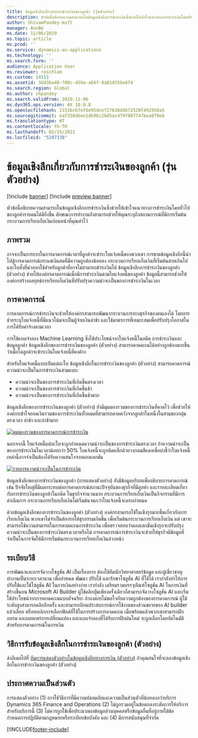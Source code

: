 ```yaml
---
title: ข้อมูลเชิงลึกเกี่ยวกับการชำระเงินของลูกค้า (รุ่นตัวอย่าง)
description: หัวข้อนี้อธิบายความสามารถในข้อมูลเชิงลึกการชำระเงินซึ่งช่วยให้เข้าใจแนวทางการชำระเงินโดยทั่วไปของลูกค้ารายคนได้ดียิ่งขึ้น ลักษณะการทำงานยังสามารถช่วยให้คุณระบุถึงสถานการณ์ที่มีการเริ่มต้นกระบวนการเรียกเก็บเงินก่อนหน้าที่คุณทำไว้
author: ShivamPandey-msft
manager: AnnBe
ms.date: 11/06/2019
ms.topic: article
ms.prod: ''
ms.service: dynamics-ax-applications
ms.technology: ''
ms.search.form: ''
audience: Application User
ms.reviewer: roschlom
ms.custom: 14151
ms.assetid: 3d43ba40-780c-459a-a66f-9a01d556e674
ms.search.region: Global
ms.author: shpandey
ms.search.validFrom: 2019-11-06
ms.dyn365.ops.version: AX 10.0.8
ms.openlocfilehash: 21516cb7ef6e95dcef27638ddb72520f492958a5
ms.sourcegitcommit: eaf330dbee1db96c20d5ac479f007747bea079eb
ms.translationtype: HT
ms.contentlocale: th-TH
ms.lasthandoff: 02/15/2021
ms.locfileid: "5207338"
---
```

# <a name="customer-payment-insights-preview"></a>ข้อมูลเชิงลึกเกี่ยวกับการชำระเงินของลูกค้า (รุ่นตัวอย่าง)

[!include [banner](../includes/banner.md)]
[!include [preview banner](../includes/preview-banner.md)]

หัวข้อนี้อธิบายความสามารถในข้อมูลเชิงลึกการชำระเงินซึ่งช่วยให้เข้าใจแนวทางการชำระเงินโดยทั่วไปของลูกค้ารายคนได้ดียิ่งขึ้น ลักษณะการทำงานยังสามารถช่วยให้คุณระบุถึงสถานการณ์ที่มีการเริ่มต้นกระบวนการเรียกเก็บเงินก่อนหน้าที่คุณทำไว้ 

## <a name="overview"></a>ภาพรวม

อาจจะเป็นการยากในการคาดการณ์เวลาที่ลูกค้าจะชำระใบแจ้งหนี้ของพวกเขา การขาดข้อมูลเชิงลึกนี้นำไปสู่การคาดการณ์กระแสเงินสดที่มีความถูกต้องน้อยลง กระบวนการเรียกเก็บเงินที่เริ่มต้นสายเกินไป และใบสั่งที่นำออกใช้สำหรับลูกค้าที่อาจไม่สามารถชำระเงินได้ ข้อมูลเชิงลึกการชำระเงินของลูกค้า (ตัวอย่าง) ช่วยให้องค์กรคาดการณ์เมื่อมีการชำระเงินตามใบแจ้งหนี้ของลูกค้า ข้อมูลนี้สามารถช่วยให้องค์กรสร้างกลยุทธ์การเรียกเก็บเงินที่ปรับปรุงความน่าจะเป็นของการชำระเงินในเวลา 

## <a name="predictions"></a>การคาดการณ์

การคาดการณ์การชำระเงินจะช่วยให้องค์กรสามารถพัฒนากระบวนการทางธุรกิจของตนเองได้ โดยการช่วยระบุใบแจ้งหนี้ที่มีแนวโน้มจะเป็นผู้จ่ายเงินล่าช้า และใช้มาตรการที่เหมาะสมเพื่อปรับปรุงโอกาสในการได้รับค่าจ้างตามเวลา

การใช้แบบจำลอง Machine Learning ซึ่งใช้ประโยชน์จากใบแจ้งหนี้ในอดีต การชำระเงินและข้อมูลลูกค้า ข้อมูลเชิงลึกของการชำระเงินของลูกค้า (ตัวอย่าง) สามารถคาดคะเนได้อย่างถูกต้องมากขึ้นว่าเมื่อไดลูกค้าจะชำระเงินใบแจ้งหนี้ที่คงค้าง

สำหรับใบแจ้งหนี้แบบเปิดแต่ละใบ ข้อมูลเชิงลึกในการชำระเงินของลูกค้า (ตัวอย่าง) สามารถคาดการณ์ความน่าจะเป็นในการชำระเงินสามแบบ:

-   ความน่าจะเป็นของการชำระเงินที่เกิดขึ้นตรงเวลา 
-   ความน่าจะเป็นของการชำระเงินที่เกิดขึ้นช้า
-   ความน่าจะเป็นของการชำระเงินที่เกิดขึ้นช้ามาก

ข้อมูลเชิงลึกของการชำระเงินของลูกค้า (ตัวอย่าง) ยังมีมุมมองรวมของการชำระเงินที่คาดไว้ เพื่อช่วยให้องค์กรเข้าใจยอดเงินรวมของการชำระเงินทั้งหมดที่สามารถคาดหวังจากลูกค้าในหนึ่งในสามของกลุ่ม ตรงเวลา ล่าช้า และล่าช้ามาก

[![มุมมองรวมของการคาดการณ์การชำระเงิน](./media/graphic-payment-reports.png)](./media/graphic-payment-reports.png)

นอกจากนี้ ใบแจ้งหนี้แต่ละใบจะถูกกำหนดความน่าจะเป็นของการชำระเงินตรงเวลา ถ้าความน่าจะเป็นของการชำระเงินในเวลาน้อยกว่า 50% ใบแจ้งหนี้จะถูกติดแท็กด้วยวงกลมสีแดงเพื่อบ่งชี้ว่าใบแจ้งหนี้เหล่านี้อาจจำเป็นต้องได้รับความสนใจจากคอลเลกชัน 

[![รายการความน่าจะเป็นในการชำระเงิน](./media/customer-pymnt-probability-list.png)](./media/customer-pymnt-probability-list.png)

ข้อมูลเชิงลึกของการชำระเงินของลูกค้า (การแสดงตัวอย่าง) ยังมีข้อมูลบริบทเพื่ออธิบายการคาดการณ์ เช่น ปัจจัยใหญ่ที่มีผลกระทบต่อการคาดการณ์สถานะปัจจุบันของธุรกิจที่มีลูกค้า และรายละเอียดเกี่ยวกับการชำระเงินของลูกค้าในอดีต ในธุรกิจจำนวนมาก กระบวนการเรียกเก็บเงินเป็นกิจกรรมที่มีการดำเนินการ กระบวนการเรียกเก็บเงินไม่เริ่มต้นจนกว่าใบแจ้งหนี้จะครบกำหนด 

ด้วยข้อมูลเชิงลึกของการชำระเงินของลูกค้า (ตัวอย่าง) องค์กรสามารถใช้ในเชิงรุกมากขึ้นเกี่ยวกับการเรียกเก็บเงิน พวกเขาไม่จำเป็นต้องรอให้ธุรกรรมเกิดขึ้น เพื่อเริ่มต้นกระบวนการเรียกเก็บเงิน แต่ เขาจะสามารถใช้ความสามารถในการคาดคะเนการชำระเงิน เพื่อตรวจสอบว่าคอลเลกชันเชิงรุกจะปรับปรุงความน่าจะเป็นของการชำระเงินตรงเวลาหรือไม่ การคาดการณ์การชำระเงินจะช่วยให้ธุรกิจมีข้อมูลที่จำเป็นในการจัดให้มีการเริ่มต้นกระบวนการเรียกเก็บเงินล่วงหน้า

## <a name="methodology"></a>ระเบียบวิธี

การพัฒนาและการจัดวางโซลูชัน AI เป็นเรื่องยาก ต้องใช้ทีมนักวิทยาศาสตร์ข้อมูล และผู้เชี่ยวชาญทำงานเป็นระยะเวลานาน เพื่อกำหนด พัฒนา ปรับใช้ และรักษาโซลูชัน AI ที่ใช้ได้ เรากำลังทำให้การปรับใช้และใช้โซลูชัน AI ในการเงินอย่างง่าย เรากำลัง เตรียมรวมบรรจุภัณฑ์โซลูชัน AI ในการเงินที่สร้างขึ้นบน Microsoft AI Builder ผู้ใช้คลิกปุ่มเพียงครั้งเดียวก็สามารถจัดวางโซลูชัน AI และเริ่มใช้ประโยชน์จากการคาดคะเนแบบอัจฉริยะ ถ้าองค์กรไม่พอใจกับความถูกต้องของการคาดการณ์ ผู้ใช้ระดับสูงสามารถคลิกอีกครั้ง และสามารถป้อนประสบการณ์การใช้งานของส่วนขยายของ AI builder แล้วเลือก หรือยกเลิกการเลือกฟิลด์ที่ใช้ในการสร้างการคาดคะเน เมื่อพร้อมแล้วพวกเขาสามารถฝึกอบรม และเผยแพร่การเปลี่ยนแปลง และแบบจำลองที่ได้รับการฝึกฝนใหม่ จะถูกเลือกโดยอัตโนมัติสำหรับการคาดการณ์ในการเงิน

## <a name="how-to-get-customer-payment-insights-preview"></a>วิธีการรับข้อมูลเชิงลึกในการชำระเงินของลูกค้า (ตัวอย่าง)

ส่งอีเมลไปที่ [ทีมการแสดงตัวอย่างในข้อมูลเชิงลึกทางการเงิน (ตัวอย่าง)](mailto:fiap@microsoft.com) ถ้าคุณสนใจที่จะลองข้อมูลเชิงลึกในการชำระเงินของลูกค้า (ตัวอย่าง)

## <a name="privacy-notice"></a>ประกาศความเป็นส่วนตัว

การแสดงตัวอย่าง (1) อาจใช้วิธีการที่มีความปลอดภัยและความเป็นส่วนตัวที่น้อยลงกว่าบริการ Dynamics 365 Finance and Operations (2) ไม่ถูกรวมอยู่ในข้อตกลงระดับการให้บริการสำหรับบริการนี้ (3) ไม่ควรถูกใช้เพื่อประมวลผลข้อมูลส่วนบุคคลหรือข้อมูลอื่นที่อยู่ภายใต้ข้อกำหนดการปฏิบัติตามกฎหมายหรือระเบียบข้อบังคับ และ (4) มีการสนับสนุนที่จำกัด




[!INCLUDE[footer-include](../../includes/footer-banner.md)]
